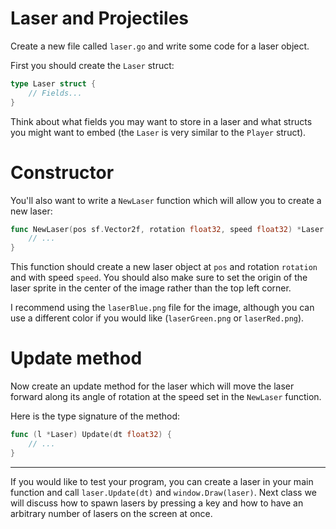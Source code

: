 # Laser and Projectiles

Create a new file called `laser.go` and write some code for a laser object.

First you should create the `Laser` struct:

```go
type Laser struct {
    // Fields...
}
```

Think about what fields you may want to store in a laser and what structs you might want to embed (the `Laser` is very similar to the `Player` struct).

# Constructor

You'll also want to write a `NewLaser` function which will allow you to create a new laser:

```go
func NewLaser(pos sf.Vector2f, rotation float32, speed float32) *Laser {
    // ...
}
```

This function should create a new laser object at `pos` and rotation `rotation` and with speed `speed`.
You should also make sure to set the origin of the laser sprite in the center of the image rather than the top left corner.

I recommend using the `laserBlue.png` file for the image, although you can use a different color if you would like (`laserGreen.png` or `laserRed.png`).

# Update method

Now create an update method for the laser which will move the laser forward along its angle of rotation at the speed set in the `NewLaser` function.

Here is the type signature of the method:

```go
func (l *Laser) Update(dt float32) {
    // ...
}
```

---

If you would like to test your program, you can create a laser in your main function and call
`laser.Update(dt)` and `window.Draw(laser)`. Next class we will discuss how to spawn lasers by pressing
a key and how to have an arbitrary number of lasers on the screen at once.
